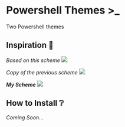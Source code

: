 # Powershell Themes >_
Two Powershell themes

## Inspiration 💭
*Based on this scheme*
![](https://github.com/sssimxn/winmac.ps1/blob/main/based-term.png)

*Copy of the previous scheme*
![](https://github.com/sssimxn/winmac.ps1/blob/main/based-term.copy.png)

***My Scheme***
![](https://github.com/sssimxn/winmac.ps1/blob/main/main.winmac.png)

## How to Install ❔

*Coming Soon...*


